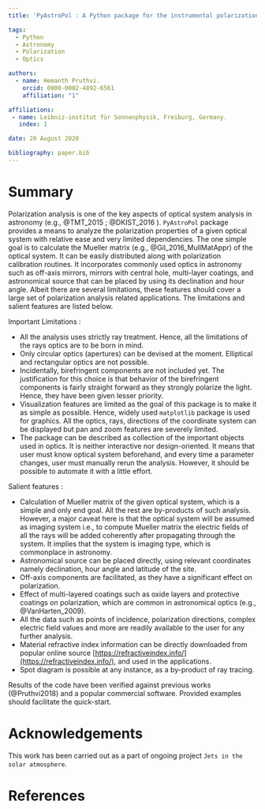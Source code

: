 ```yaml
---
title: 'PyAstroPol : A Python package for the instrumental polarization analysis of the astronomical optics.'

tags:
  - Python
  - Astronomy
  - Polarization
  - Optics

authors:
  - name: Hemanth Pruthvi.
    orcid: 0000-0002-4892-6561
    affiliation: "1"

affiliations:
 - name: Leibniz-institut für Sonnenphysik, Freiburg, Germany.
   index: 1

date: 20 August 2020

bibliography: paper.bib
---
```


# Summary

Polarization analysis is one of the key aspects of optical system analysis in astronomy (e.g., @TMT_2015 ; @DKIST_2016 ). `PyAstroPol` package provides a means to analyze the polarization properties of a given optical system with relative ease and very limited dependencies. The one simple goal is to calculate the Mueller matrix (e.g., @Gil_2016_MullMatAppr) of the optical system.
It can be easily distributed along with polarization calibration routines. It incorporates commonly used optics in astronomy such as off-axis mirrors, mirrors with central hole, multi-layer coatings, and astronomical source that can be placed by using its declination and hour angle. Albeit there are several limitations, these features should cover a large set of polarization analysis related applications. The limitations and salient features are listed below.

Important Limitations : 
* All the analysis uses strictly ray treatment. Hence, all the limitations of the rays optics are to be born in mind.
* Only circular optics (apertures) can be devised at the moment. Elliptical and rectangular optics are not possible.
* Incidentally, birefringent components are not included yet. The justification for this choice is that behavior of the birefringent components is fairly straight forward as they strongly polarize the light. Hence, they have been given lesser priority.
* Visualization features are limited as the goal of this package is to make it as simple as possible. Hence, widely used `matplotlib` package is used for graphics. All the optics, rays, directions of the coordinate system can be displayed but pan and zoom features are severely limited.
* The package can be described as collection of the important objects used in optics. It is neither interactive nor design-oriented. It means that user must know optical system beforehand, and every time a parameter changes, user must manually rerun the analysis. However, it should be possible to automate it with a little effort. 

Salient features :
* Calculation of Mueller matrix of the given optical system, which is a simple and only end goal. All the rest are by-products of such analysis. However, a major caveat here is that the optical system will be assumed as imaging system i.e., to compute Mueller matrix the electric fields of all the rays will be added coherently after propagating through the system. It implies that the system is imaging type, which is commonplace in astronomy. 
* Astronomical source can be placed directly, using relevant coordinates namely declination, hour angle and latitude of the site.
* Off-axis components are facilitated, as they have a significant effect on polarization.
* Effect of multi-layered coatings such as oxide layers and protective coatings on polarization, which are common in astronomical optics (e.g., @VanHarten_2009).
* All the data such as points of incidence, polarization directions, complex electric field values and more are readily available to the user for any further analysis.
* Material refractive index information can be directly downloaded from popular online source [https://refractiveindex.info/](https://refractiveindex.info/), and used in the applications.
* Spot diagram is possible at any instance, as a by-product of ray tracing. 

Results of the code have been verified against previous works (@Pruthvi2018) and a popular commercial software. Provided examples should facilitate the quick-start.

# Acknowledgements

This work has been carried out as a part of ongoing project `Jets in the solar atmosphere`.

# References